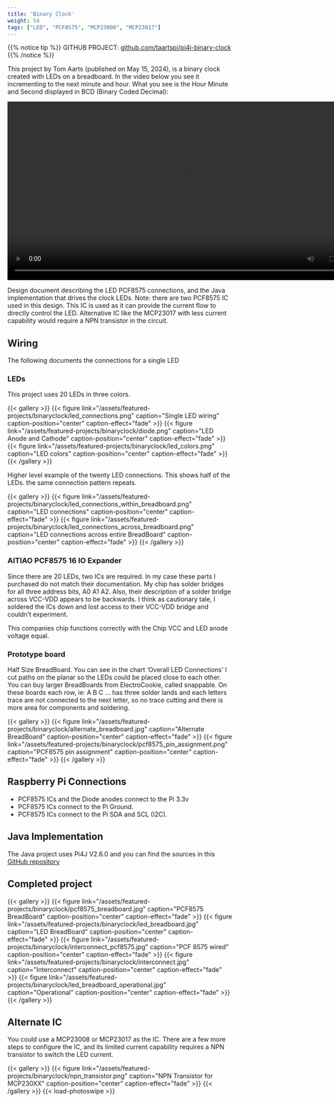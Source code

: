 ```yaml
---
title: 'Binary Clock'
weight: 54
tags: ["LED", "PCF8575", "MCP23008", "MCP23017"]
---
```


{{% notice tip %}}
GITHUB PROJECT: [github.com/taartspi/pi4j-binary-clock](https://github.com/taartspi/pi4j-binary-clock)
{{% /notice %}}

This project by Tom Aarts (published on May 15, 2024), is a binary clock created with LEDs on a breadboard. In the video below you see it incrementing to the next minute and hour.  What you see is the Hour Minute and Second displayed in BCD (Binary Coded Decimal):

<video controls width="800">
  <source src="/assets/featured-projects/binaryclock/binaryclock.mp4" />
</video>

Design document describing the LED  PCF8575 connections, and the Java implementation that drives the clock LEDs.
Note: there are two PCF8575 IC used in this design.  This IC is used as it can provide the current flow to
directly control the LED.   Alternative IC like the MCP23017 with less current capability would require a NPN
transistor in the circuit.

## Wiring

The following documents the connections for a single LED

### LEDs

This project uses 20 LEDs in three colors.

{{< gallery >}}
{{< figure link="/assets/featured-projects/binaryclock/led_connections.png" caption="Single LED wiring" caption-position="center" caption-effect="fade" >}}
{{< figure link="/assets/featured-projects/binaryclock/diode.png" caption="LED Anode and Cathode" caption-position="center" caption-effect="fade" >}}
{{< figure link="/assets/featured-projects/binaryclock/led_colors.png" caption="LED colors" caption-position="center" caption-effect="fade" >}}
{{< /gallery >}}

Higher level example of the twenty LED connections. This shows half of the LEDs. the same connection pattern
repeats.

{{< gallery >}}
{{< figure link="/assets/featured-projects/binaryclock/led_connections_within_breadboard.png" caption="LED connections" caption-position="center" caption-effect="fade" >}}
{{< figure link="/assets/featured-projects/binaryclock/led_connections_across_breadboard.png" caption="LED connections across entire BreadBoard" caption-position="center" caption-effect="fade" >}}
{{< /gallery >}}

### AITIAO PCF8575 16 IO Expander

Since there are 20 LEDs, two ICs are required. In my case these parts I purchased do not match their documentation.  My chip has solder bridges for all three address bits, A0 A1 A2.  Also, their description of a solder bridge across VCC-VDD appears to be backwards.  I think as  cautionary tale, I soldered the ICs down and lost access to their VCC-VDD bridge and couldn’t experiment.   

This companies chip functions correctly with the Chip VCC and LED anode voltage equal.

### Prototype board

Half Size BreadBoard.  You can see in the chart ‘Overall LED Connections’ I cut paths on the planar so the LEDs
could be placed close to each other.  You can buy larger BreadBoards from ElectroCookie, called snappable.
On these boards each row, ie: A B C ...  has three solder lands and each letters trace are not connected to the
next letter, so no trace cutting and there is more area for components and soldering.

{{< gallery >}}
{{< figure link="/assets/featured-projects/binaryclock/alternate_breadboard.jpg" caption="Alternate BreadBoard" caption-position="center" caption-effect="fade" >}}
{{< figure link="/assets/featured-projects/binaryclock/pcf8575_pin_assignment.png" caption="PCF8575 pin assignment" caption-position="center" caption-effect="fade" >}}
{{< /gallery >}}

## Raspberry Pi Connections

* PCF8575 ICs and the Diode anodes connect to the Pi 3.3v
* PCF8575 ICs connect to the Pi Ground.
* PCF8575 ICs connect to the Pi SDA and SCL (I2C).
 
## Java Implementation

The Java project uses Pi4J V2.6.0 and you can find the sources in this [GitHub repository](https://github.com/taartspi/pi4j-binary-clock)

## Completed project

{{< gallery >}}
{{< figure link="/assets/featured-projects/binaryclock/pcf8575_breadboard.jpg" caption="PCF8575 BreadBoard" caption-position="center" caption-effect="fade" >}}
{{< figure link="/assets/featured-projects/binaryclock/led_breadboard.jpg" caption="LED BreadBoard" caption-position="center" caption-effect="fade" >}}
{{< figure link="/assets/featured-projects/binaryclock/interconnect_pcf8575.jpg" caption="PCF 8575 wired" caption-position="center" caption-effect="fade" >}}
{{< figure link="/assets/featured-projects/binaryclock/interconnect.jpg" caption="Interconnect" caption-position="center" caption-effect="fade" >}}
{{< figure link="/assets/featured-projects/binaryclock/led_breadboard_operational.jpg" caption="Operational" caption-position="center" caption-effect="fade" >}}
{{< /gallery >}}

## Alternate IC

You could use a MCP23008 or MCP23017 as the IC. There are a few more steps to configure the IC, and its limited current capability requires a NPN transistor to switch the LED current.


{{< gallery >}}
{{< figure link="/assets/featured-projects/binaryclock/npn_transistor.png" caption="NPN Transistor for MCP230XX" caption-position="center" caption-effect="fade" >}}
{{< /gallery >}}
{{< load-photoswipe >}}
